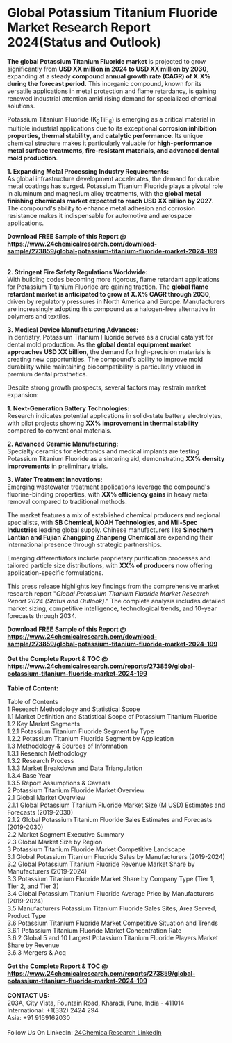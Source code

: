 <h1>Global Potassium Titanium Fluoride Market Research Report 2024(Status and Outlook)</h1><p><strong>The global Potassium Titanium Fluoride market</strong> is projected to grow significantly from <strong>USD XX million in 2024 to USD XX million by 2030</strong>, expanding at a steady <strong>compound annual growth rate (CAGR) of X.X% during the forecast period.</strong> This inorganic compound, known for its versatile applications in metal protection and flame retardancy, is gaining renewed industrial attention amid rising demand for specialized chemical solutions.</p><p>Potassium Titanium Fluoride (K<sub>2</sub>TiF<sub>6</sub>) is emerging as a critical material in multiple industrial applications due to its exceptional <strong>corrosion inhibition properties, thermal stability, and catalytic performance</strong>. Its unique chemical structure makes it particularly valuable for <strong>high-performance metal surface treatments, fire-resistant materials, and advanced dental mold production</strong>.</p><p><strong>1. Expanding Metal Processing Industry Requirements:</strong><br>
As global infrastructure development accelerates, the demand for durable metal coatings has surged. Potassium Titanium Fluoride plays a pivotal role in aluminum and magnesium alloy treatments, with the <strong>global metal finishing chemicals market expected to reach USD XX billion by 2027</strong>. The compound's ability to enhance metal adhesion and corrosion resistance makes it indispensable for automotive and aerospace applications.</p><div><b>Download FREE Sample of this Report @ 
            <a href="https://www.24chemicalresearch.com/download-sample/273859/global-potassium-titanium-fluoride-market-2024-199">
            https://www.24chemicalresearch.com/download-sample/273859/global-potassium-titanium-fluoride-market-2024-199</a></b></div><br><p><strong>2. Stringent Fire Safety Regulations Worldwide:</strong><br>
With building codes becoming more rigorous, flame retardant applications for Potassium Titanium Fluoride are gaining traction. The <strong>global flame retardant market is anticipated to grow at X.X% CAGR through 2030</strong>, driven by regulatory pressures in North America and Europe. Manufacturers are increasingly adopting this compound as a halogen-free alternative in polymers and textiles.</p><p><strong>3. Medical Device Manufacturing Advances:</strong><br>
In dentistry, Potassium Titanium Fluoride serves as a crucial catalyst for dental mold production. As the <strong>global dental equipment market approaches USD XX billion</strong>, the demand for high-precision materials is creating new opportunities. The compound's ability to improve mold durability while maintaining biocompatibility is particularly valued in premium dental prosthetics.</p><p>Despite strong growth prospects, several factors may restrain market expansion:</p><p><strong>1. Next-Generation Battery Technologies:</strong><br>
Research indicates potential applications in solid-state battery electrolytes, with pilot projects showing <strong>XX% improvement in thermal stability</strong> compared to conventional materials.</p><p><strong>2. Advanced Ceramic Manufacturing:</strong><br>
Specialty ceramics for electronics and medical implants are testing Potassium Titanium Fluoride as a sintering aid, demonstrating <strong>XX% density improvements</strong> in preliminary trials.</p><p><strong>3. Water Treatment Innovations:</strong><br>
Emerging wastewater treatment applications leverage the compound's fluorine-binding properties, with <strong>XX% efficiency gains</strong> in heavy metal removal compared to traditional methods.</p><p>The market features a mix of established chemical producers and regional specialists, with <strong>SB Chemical, NOAH Technologies, and Mil-Spec Industries</strong> leading global supply. Chinese manufacturers like <strong>Sinochem Lantian and Fujian Zhangping Zhanpeng Chemical</strong> are expanding their international presence through strategic partnerships.</p><p>Emerging differentiators include proprietary purification processes and tailored particle size distributions, with <strong>XX% of producers</strong> now offering application-specific formulations.</p><p>This press release highlights key findings from the comprehensive market research report "<em>Global Potassium Titanium Fluoride Market Research Report 2024 (Status and Outlook)</em>." The complete analysis includes detailed market sizing, competitive intelligence, technological trends, and 10-year forecasts through 2034.</p><div><b>Download FREE Sample of this Report @ 
            <a href="https://www.24chemicalresearch.com/download-sample/273859/global-potassium-titanium-fluoride-market-2024-199">
            https://www.24chemicalresearch.com/download-sample/273859/global-potassium-titanium-fluoride-market-2024-199</a></b></div><br><div><b>Get the Complete Report & TOC @ 
            <a href="https://www.24chemicalresearch.com/reports/273859/global-potassium-titanium-fluoride-market-2024-199">
            https://www.24chemicalresearch.com/reports/273859/global-potassium-titanium-fluoride-market-2024-199</a></b></div><br>
            <b>Table of Content:</b><p>Table of Contents<br />
1 Research Methodology and Statistical Scope<br />
1.1 Market Definition and Statistical Scope of Potassium Titanium Fluoride<br />
1.2 Key Market Segments<br />
1.2.1 Potassium Titanium Fluoride Segment by Type<br />
1.2.2 Potassium Titanium Fluoride Segment by Application<br />
1.3 Methodology & Sources of Information<br />
1.3.1 Research Methodology<br />
1.3.2 Research Process<br />
1.3.3 Market Breakdown and Data Triangulation<br />
1.3.4 Base Year<br />
1.3.5 Report Assumptions & Caveats<br />
2 Potassium Titanium Fluoride Market Overview<br />
2.1 Global Market Overview<br />
2.1.1 Global Potassium Titanium Fluoride Market Size (M USD) Estimates and Forecasts (2019-2030)<br />
2.1.2 Global Potassium Titanium Fluoride Sales Estimates and Forecasts (2019-2030)<br />
2.2 Market Segment Executive Summary<br />
2.3 Global Market Size by Region<br />
3 Potassium Titanium Fluoride Market Competitive Landscape<br />
3.1 Global Potassium Titanium Fluoride Sales by Manufacturers (2019-2024)<br />
3.2 Global Potassium Titanium Fluoride Revenue Market Share by Manufacturers (2019-2024)<br />
3.3 Potassium Titanium Fluoride Market Share by Company Type (Tier 1, Tier 2, and Tier 3)<br />
3.4 Global Potassium Titanium Fluoride Average Price by Manufacturers (2019-2024)<br />
3.5 Manufacturers Potassium Titanium Fluoride Sales Sites, Area Served, Product Type<br />
3.6 Potassium Titanium Fluoride Market Competitive Situation and Trends<br />
3.6.1 Potassium Titanium Fluoride Market Concentration Rate<br />
3.6.2 Global 5 and 10 Largest Potassium Titanium Fluoride Players Market Share by Revenue<br />
3.6.3 Mergers & Acq</p><div><b>Get the Complete Report & TOC @ 
            <a href="https://www.24chemicalresearch.com/reports/273859/global-potassium-titanium-fluoride-market-2024-199">
            https://www.24chemicalresearch.com/reports/273859/global-potassium-titanium-fluoride-market-2024-199</a></b></div><br><b>CONTACT US:</b><br>
            203A, City Vista, Fountain Road, Kharadi, Pune, India - 411014<br>
            International: +1(332) 2424 294<br>
            Asia: +91 9169162030 <br><br>
            Follow Us On LinkedIn: <a href="https://www.linkedin.com/company/24chemicalresearch/">24ChemicalResearch LinkedIn</a>